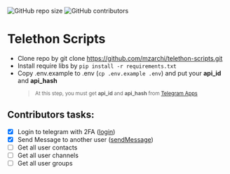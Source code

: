 <p>
<img alt="GitHub repo size" src="https://img.shields.io/github/repo-size/mzarchi/telethon-scripts">
<img alt="GitHub contributors" src="https://img.shields.io/github/contributors/mzarchi/telethon-scripts">
</p>

# Telethon Scripts
* Clone repo by git clone https://github.com/mzarchi/telethon-scripts.git
* Install require libs by ```pip install -r requirements.txt```
* Copy .env.example to .env (```cp .env.example .env```) and put your <b>api_id</b> and <b>api_hash</b>
    > <sub>At this step, you must get **api_id** and **api_hash** from [Telegram Apps](https://my.telegram.org/auth?to=apps)</sub>

## Contributors tasks:
- [x] Login to telegram with 2FA ([login](https://github.com/mzarchi/telethon-scripts/blob/main/codes/user.py#L21))
- [x] Send Message to another user ([sendMessage](https://github.com/mzarchi/telethon-scripts/blob/main/codes/user.py#L42))
- [ ] Get all user contacts
- [ ] Get all user channels
- [ ] Get all user groups
